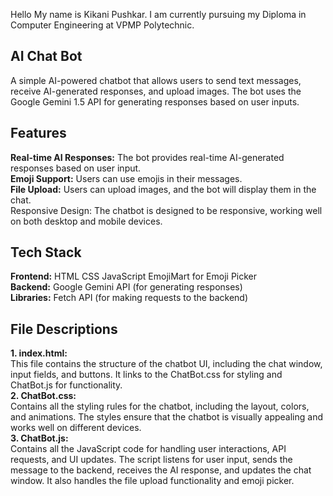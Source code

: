 Hello My name is Kikani Pushkar.
I am currently pursuing my Diploma in Computer Engineering at VPMP Polytechnic.

<h2>AI Chat Bot</h2>
A simple AI-powered chatbot that allows users to send text messages, receive AI-generated responses, and upload images. The bot uses the Google Gemini 1.5 API for generating responses based on user inputs.

<h2>Features</h2>
<b>Real-time AI Responses:</b> 
The bot provides real-time AI-generated responses based on user input.<br>
<b>Emoji Support:</b> 
Users can use emojis in their messages. <br>
<b>File Upload:</b> 
Users can upload images, and the bot will display them in the chat.<br>
Responsive Design: The chatbot is designed to be responsive, working well on both desktop and mobile devices.<br>

<h2>Tech Stack</h2>
<b>Frontend:</b>
HTML
CSS
JavaScript
EmojiMart for Emoji Picker<br>
<b>Backend:</b>
Google Gemini API (for generating responses)<br>
<b>Libraries:</b>
Fetch API (for making requests to the backend)<br>

<h2>File Descriptions</h2>
<b>1. index.html:</b><br>
This file contains the structure of the chatbot UI, including the chat window, input fields, and buttons.
It links to the ChatBot.css for styling and ChatBot.js for functionality.<br>
<b>2. ChatBot.css:</b><br>
Contains all the styling rules for the chatbot, including the layout, colors, and animations.
The styles ensure that the chatbot is visually appealing and works well on different devices.<br>
<b>3. ChatBot.js:</b><br>
Contains all the JavaScript code for handling user interactions, API requests, and UI updates.
The script listens for user input, sends the message to the backend, receives the AI response, and updates the chat window.
It also handles the file upload functionality and emoji picker.
